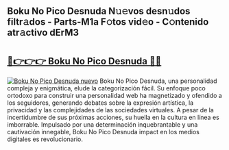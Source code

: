 ## Boku No Pico Desnuda N𝚞𝚎vos desn𝚞dos filtr𝚊dos - Parts-M1a F𝚘tos vid𝚎o - C𝚘ntenido atr𝚊ctivo dErM3

# <h2><a href="http://mb67do.tromn.icu/?c=Boku+No+Pico+Desnuda">🔗👉👉👉 Boku No Pico Desnuda 🔗🔗</a></h2>

[![Boku No Pico Desnuda nuevo](https://i.imgur.com/pEAQMta.gif)](http://mb67do.tromn.icu/?c=Boku+No+Pico+Desnuda)
Boku No Pico Desnuda, una personalidad compleja y enigmática, elude la categorización fácil. Su enfoque poco ortodoxo para construir una personalidad web ha magnetizado y ofendido a los seguidores, generando debates sobre la expresión artística, la privacidad y las complejidades de las sociedades virtuales. A pesar de la incertidumbre de sus próximas acciones, su huella en la cultura en línea es imborrable. Impulsado por una determinación inquebrantable y una cautivación innegable, Boku No Pico Desnuda impact en los medios digitales es revolucionario.
